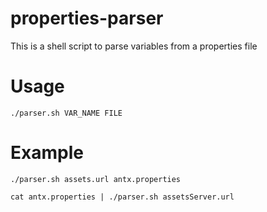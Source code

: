 properties-parser
=================

This is a shell script to parse variables from a properties file

Usage
=====

    ./parser.sh VAR_NAME FILE

Example
======

    ./parser.sh assets.url antx.properties

    cat antx.properties | ./parser.sh assetsServer.url
